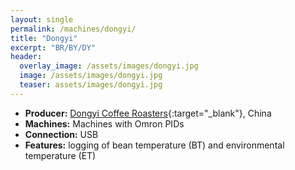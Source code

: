 ```yaml
---
layout: single
permalink: /machines/dongyi/
title: "Dongyi"
excerpt: "BR/BY/DY"
header:
  overlay_image: /assets/images/dongyi.jpg
  image: /assets/images/dongyi.jpg
  teaser: assets/images/dongyi.jpg
---
```


* __Producer:__ [Dongyi Coffee Roasters](http://dongyiguoji.com/){:target="_blank"}, China
* __Machines:__ Machines with Omron PIDs
* __Connection:__ USB
* __Features:__ logging of bean temperature (BT) and environmental temperature (ET)